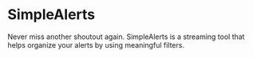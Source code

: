# SimpleAlerts
Never miss another shoutout again. SimpleAlerts is a streaming tool that helps organize your alerts by using meaningful filters.
